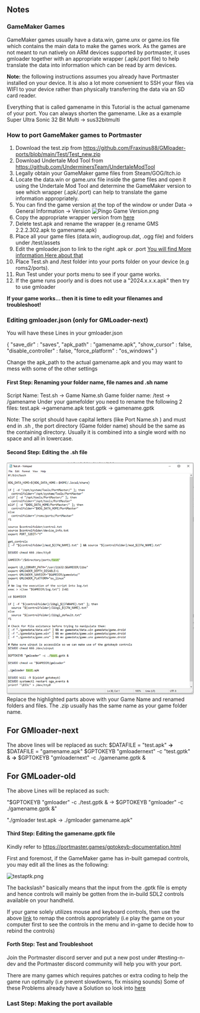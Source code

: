 ## Notes

### **GameMaker Games**

GameMaker games usually have a data.win, game.unx or game.ios file which contains the main data to make the games work. As the games are not meant to run natively on ARM devices supported by portmaster, it uses gmloader together with an appropriate wrapper (.apk/.port file) to help translate the data into information which can be read by arm devices.

**Note:** the following instructions assumes you already have Portmaster installed on your device. 
It is also a lot more convenient to SSH your files via WIFI to your device rather than physically transferring the data via an SD card reader.

Everything that is called gamename in this Tutorial is the actual gamename of your port. You can always shorten the gamename. Like as a example Super Ultra Sonic 32 Bit Multi -> sus32bitmulti

### **How to port GameMaker games to Portmaster**
1. Download the test.zip from https://github.com/Fraxinus88/GMloader-ports/blob/main/Test/Test_new.zip
2. Download Undertale Mod Tool  from https://github.com/UnderminersTeam/UndertaleModTool
3. Legally obtain your GameMaker game files from Steam/GOG/Itch.io
4. Locate the data.win or game.unx file inside the game files and open it using the Undertale Mod Tool and determine the GameMaker version to see which wrapper (.apk/.port) can help to translate the game information appropriately.
5. You can find the game version at the top of the window or under Data -> General Information -> Version
![Pingo Game Version.png](https://github.com/Fraxinus88/GMloader-ports/blob/main/images/Pingo%20Game%20Version.PNG)
6. Copy the appropriate wrapper version from [here](https://github.com/Damian2809/GMloader-ports/tree/main/gmloader%20wrappers%20(APK))
7. Delete test.apk and rename the wrapper (e.g  rename GMS 2.2.2.302.apk to gamename.apk)
8. Place all your game files (data.win, audiogroup.dat, .ogg file) and folders under /test/assets
9. Edit the gmloader.json to link to the right .apk or .port [You will find More information Here about that]() 
9. Place Test.sh and /test folder into your ports folder on your device (e.g roms2/ports).
10. Run Test under your ports menu to see if your game works.
11. If the game runs poorly and is does not use a "2024.x.x.x.apk" then try to use gmloader

**If your game works... then it is time to edit your filenames and troubleshoot!**

### **Editing gmloader.json (only for GMLoader-next)**
You will have these Lines in your gmloader.json

{
    "save_dir" : "saves",
    "apk_path" : "gamename.apk",
    "show_cursor" : false,
    "disable_controller" : false,
    "force_platform" : "os_windows"
}

Change the apk_path to the actual gamename.apk and you may want to mess with some of the other settings

#### **First Step: Renaming your folder name, file names and .sh name**
Script Name: Test.sh -> Game Name.sh
Game folder name: /test -> /gamename
Under your gamefolder you need to rename the following 2 files:
test.apk ->gamename.apk
test.gptk -> gamename.gptk

Note: The script should have capital letters (like Port Name.sh ) and must end in .sh , the port directory (Game folder name) should be the same as the containing directory. Usually it is combined into a single word with no space and all in lowercase.

#### **Second Step: Editing the .sh file**
![Testsh.png](https://github.com/Damian2809/GMloader-ports/blob/main/images/Testsh.png)
Replace the highlighted parts above with your Game Name and renamed folders and files. The .zip usually has the same name as your game folder name.

## For GMloader-next
The above lines will be replaced as such:
$DATAFILE = "test.apk" **→** $DATAFILE = "gamename.apk" 
$GPTOKEYB "gmloadernext" -c "test.gptk" & **→** $GPTOKEYB "gmloadernext" -c ./gamename.gptk &

## For GMLoader-old
The above Lines will be replaced as such:

"$GPTOKEYB "gmloader" -c ./test.gptk & → $GPTOKEYB "gmloader" -c ./gamename.gptk &"

"./gmloader test.apk → ./gmloader gamename.apk"

#### **Third Step: Editing the gamename.gptk file**
Kindly refer to https://portmaster.games/gptokeyb-documentation.html

First and foremost, if the GameMaker game has in-built gamepad controls, you may edit all the lines as the following:

![testaptk.png](https://github.com/Fraxinus88/GMloader-ports/blob/main/images/testgptk.png)

The backslash\" basically means that the input from the .gptk file is empty and hence controls will mainly be gotten from the in-build SDL2 controls available on your handheld.

If your game solely utilizes mouse and keyboard controls, then use the above [link](https://portmaster.games/gptokeyb-documentation.html) to remap the controls appropriately (i.e play the game on your computer first to see the controls in the menu and in-game to decide how to rebind the controls)

#### **Forth Step: Test and Troubleshoot**
Join the Portmaster discord server and put a new post under #testing-n-dev and the Portmaster discord community will help you with your port.

There are many games which requires patches or extra coding to help the game run optimally (i.e prevent slowdowns, fix missing sounds)
Some of these Problems already have a Solution so look into [here]()


### **Last Step: Making the port available**


